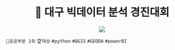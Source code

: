 <center><h1>
    🔎 대구 빅데이터 분석 경진대회
    </h1></center>

<center><img src="https://user-images.githubusercontent.com/87461728/137341169-df8a09d7-50c8-43ab-a495-f6f2dbc990da.jpg"></center>

`🥇공공부분 1위` `🏆대상` `#python` `#QGIS` `#GEODA` `#powerBI`







